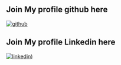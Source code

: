 ## Join My profile github here
<a href="https://github.com/Prumme" target="_blank">![github](https://img.shields.io/badge/GitHub-000000?style=for-the-badge&logo=GitHub&logoColor=white)</a>

## Join My profile Linkedin here
<a href="[https://github.com/Prumme](https://www.linkedin.com/in/aurelien-prudhomme-4366061a1/)" target="_blank">![linkedin](https://img.shields.io/badge/LinkedIn-0077B5?style=for-the-badge&logo=linkedin&logoColor=white))</a>
